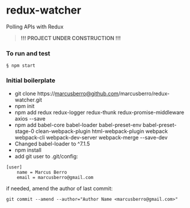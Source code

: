 # redux-watcher
Polling APIs with Redux

> **!!! PROJECT UNDER CONSTRUCTION !!!**

### To run and test
```
§ npm start
```

### Initial boilerplate
* git clone https://marcusberro@github.com/marcusberro/redux-watcher.git
* npm init
* npm add redux redux-logger redux-thunk redux-promise-middleware axios --save
* npm add babel-core babel-loader babel-preset-env babel-preset-stage-0 clean-webpack-plugin html-webpack-plugin webpack webpack-cli webpack-dev-server webpack-merge --save-dev
* Changed babel-loader to ^7.1.5
* npm install
* add git user to .git/config:
```
[user]
	name = Marcus Berro
	email = marcusberro@gmail.com
```
if needed, amend the author of last commit:
```
git commit --amend --author="Author Name <marcusberro@gmail.com>"
```

